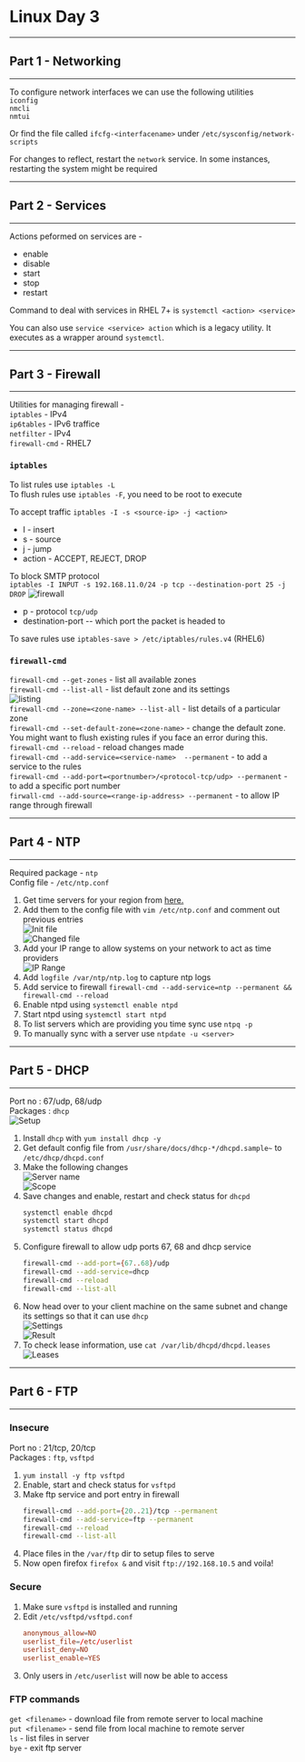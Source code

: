 # Linux Day 3  
---
## Part 1 - Networking
---  
To configure network interfaces we can use the following utilities   
`iconfig`  
`nmcli`  
`nmtui`  

Or find the file called `ifcfg-<interfacename>` under `/etc/sysconfig/network-scripts`  

For changes to reflect, restart the `network` service. In some instances, restarting the system might be required  

---
## Part 2 - Services  
---  
Actions peformed on services are -  
- enable
- disable
- start
- stop
- restart  

Command to deal with services in RHEL 7+ is `systemctl <action> <service>`  

You can also use `service <service> action` which is a legacy utility. It executes as a wrapper around `systemctl`.  

---
## Part 3 - Firewall
---  
Utilities for managing firewall -  
`iptables` - IPv4  
`ip6tables`  -  IPv6 traffice  
`netfilter` - IPv4  
`firewall-cmd` - RHEL7

### `iptables`  

To list rules use `iptables -L`  
To flush rules use `iptables -F`, you need to be root to execute  

To accept traffic `iptables -I -s <source-ip> -j <action>`
- I - insert
- s - source
- j - jump
- action - ACCEPT, REJECT, DROP

To block SMTP protocol  
`iptables -I INPUT -s 192.168.11.0/24 -p tcp --destination-port 25 -j DROP`  ![firewall](https://imgur.com/0WQrXUL.png)  
- p - protocol `tcp/udp`
- destination-port -- which port the packet is headed to  

To save rules use `iptables-save > /etc/iptables/rules.v4` (RHEL6)  

### `firewall-cmd`  

`firewall-cmd --get-zones` - list all available zones  
`firewall-cmd --list-all` - list default zone and its settings  
![listing](https://imgur.com/O70AyBK.png)  
`firewall-cmd --zone=<zone-name> --list-all` - list details of a particular zone  
`firewall-cmd --set-default-zone=<zone-name>` - change the default zone. You might want to flush existing rules if you face an error during this.  
`firewall-cmd --reload` - reload changes made  
`firewall-cmd --add-service=<service-name>  --permanent` - to add a service to the rules  
`firewall-cmd --add-port=<portnumber>/<protocol-tcp/udp> --permanent` - to add a specific port number  
`firwall-cmd --add-source=<range-ip-address> --permanent` - to allow IP range through firewall  

---
## Part 4 - NTP
---  

Required package - `ntp`  
Config file - `/etc/ntp.conf`  
1. Get time servers for your region from [here.](https://ntppool.org)  
2. Add them to the config file with `vim /etc/ntp.conf` and comment out previous entries  
![Init file](https://imgur.com/A7g0SlE.png)  
![Changed file](https://imgur.com/hgwhMxj.png)  
3. Add your IP range to allow systems on your network to act as time providers    
![IP Range](https://imgur.com/jSxThcV.png)  
4. Add `logfile /var/ntp/ntp.log` to capture ntp logs  
5. Add service to firewall `firewall-cmd --add-service=ntp --permanent && firewall-cmd --reload`  
6. Enable ntpd using `systemctl enable ntpd`  
7. Start ntpd using `systemctl start ntpd`  
8. To list servers which are providing you time sync use `ntpq -p`  
9. To manually sync with a server use `ntpdate -u <server>`  

---
## Part 5 - DHCP  
---
Port no : 67/udp, 68/udp  
Packages : `dhcp`  
![Setup](https://imgur.com/XNn9k5c.png)  
1. Install `dhcp` with `yum install dhcp -y` 
1. Get default config file from `/usr/share/docs/dhcp-*/dhcpd.sample~` to `/etc/dhcp/dhcpd.conf`  
2. Make the following changes  
   ![Server name](https://imgur.com/CZySSQr.png)  
   ![Scope](https://imgur.com/3naebUR.png)  
3. Save changes and enable, restart and check status for `dhcpd`
   ```bash
   systemctl enable dhcpd  
   systemctl start dhcpd  
   systemctl status dhcpd  
   ```
4. Configure firewall to allow udp ports 67, 68 and dhcp service  
   ```bash
   firewall-cmd --add-port={67..68}/udp  
   firewall-cmd --add-service=dhcp
   firewall-cmd --reload
   firewall-cmd --list-all
   ```  
5. Now head over to your client machine on the same subnet and change its settings so that it can use `dhcp`  
   ![Settings](https://imgur.com/rpzNNxF.png)  
   ![Result](https://imgur.com/6H5alwt.png)  
6. To check lease information, use `cat /var/lib/dhcpd/dhcpd.leases`  
   ![Leases](https://imgur.com/C6TlmwT.png)  


---
## Part 6 - FTP
---  
### Insecure  
Port no : 21/tcp, 20/tcp  
Packages : `ftp`, `vsftpd`  

1. `yum install -y ftp vsftpd`  
2. Enable, start and check status for `vsftpd`  
3. Make ftp service and port entry in firewall
   ```bash
   firewall-cmd --add-port={20..21}/tcp --permanent
   firewall-cmd --add-service=ftp --permanent
   firewall-cmd --reload
   firewall-cmd --list-all
   ```  
4. Place files in the `/var/ftp` dir to setup files to serve  
5. Now open firefox `firefox &` and visit `ftp://192.168.10.5` and voila! 


### Secure  
1. Make sure `vsftpd` is installed and running  
2. Edit `/etc/vsftpd/vsftpd.conf`
   ```conf
   anonymous_allow=NO
   userlist_file=/etc/userlist
   userlist_deny=NO
   userlist_enable=YES
   ```
3. Only users in `/etc/userlist` will now be able to access

### FTP commands  
`get <filename>` - download file from remote server to local machine  
`put <filename>` - send file from local machine to remote server  
`ls` - list files in server  
`bye` - exit ftp server  